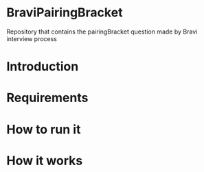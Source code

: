 # BraviPairingBracket
Repository that contains the pairingBracket question made by Bravi interview process


# Introduction

# Requirements

# How to run it

# How it works


